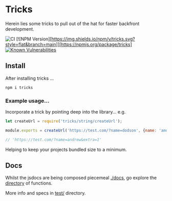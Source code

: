 # Tricks

Herein lies some tricks to pull out of the hat for faster backfront development.

![CI](https://github.com/MrSwitch/tricks/workflows/CI/badge.svg)
[![NPM Version][https://img.shields.io/npm/v/tricks.svg?style=flat&branch=main]][https://npmjs.org/package/tricks]
[![Known Vulnerabilities](https://snyk.io/test/github/mrswitch/tricks/badge.svg)](https://snyk.io/test/github/mrswitch/tricks)


## Install

After installing tricks ...

```bash
npm i tricks
```

### Example usage...

Incorporate a trick by pointing deep into the library... e.g.

```javascript
let createUrl = require('tricks/string/createUrl');

module.exports = createUrl('https://test.com/?name=dodson', {name: 'andrew', extra: 1});

// 'https://test.com/?name=andrew&extra=1'
```

Helping to keep your projects bundled size to a minimum.

## Docs

Whilst the jsdocs are being composed piecemeal [./docs](./docs), go explore the [directory](https://github.com/MrSwitch/tricks) of functions.

More info and specs in [test/](https://github.com/MrSwitch/tricks/tree/main/test) directory.
